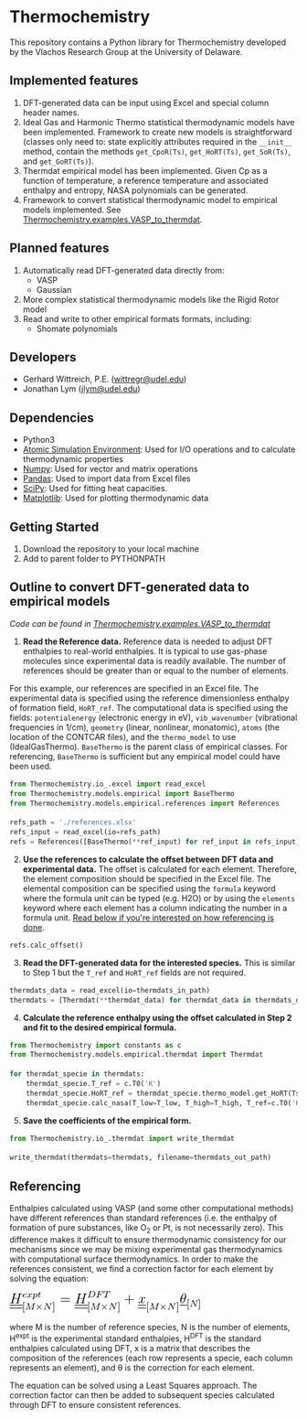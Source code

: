# Thermochemistry
This repository contains a Python library for Thermochemistry developed by the Vlachos Research Group at the University of Delaware.

## Implemented features
1. DFT-generated data can be input using Excel and special column header names.
2. Ideal Gas and Harmonic Thermo statistical thermodynamic models have been implemented. Framework to create new models is straightforward (classes only need to: state explicitly attributes required in the ```__init__``` method, contain the methods ```get_CpoR(Ts)```, ```get_HoRT(Ts)```, ```get_SoR(Ts)```, and ```get_GoRT(Ts)```).
3. Thermdat empirical model has been implemented. Given Cp as a function of temperature, a reference temperature and associated enthalpy and entropy, NASA polynomials can be generated.
4. Framework to convert statistical thermodynamic model to empirical models implemented. See [Thermochemistry.examples.VASP_to_thermdat](https://github.com/VlachosGroup/Thermochemistry/tree/master/examples/VASP_to_thermdat).

## Planned features
1. Automatically read DFT-generated data directly from:
   - VASP
   - Gaussian
2. More complex statistical thermodynamic models like the Rigid Rotor model
3. Read and write to other empirical formats formats, including:
   - Shomate polynomials

## Developers
- Gerhard Wittreich, P.E. (wittregr@udel.edu)
- Jonathan Lym (jlym@udel.edu)

## Dependencies
- Python3
- [Atomic Simulation Environment](https://wiki.fysik.dtu.dk/ase/): Used for I/O operations and to calculate thermodynamic properties
- [Numpy](http://www.numpy.org/): Used for vector and matrix operations
- [Pandas](https://pandas.pydata.org/): Used to import data from Excel files
- [SciPy](https://www.scipy.org/): Used for fitting heat capacities.
- [Matplotlib](https://matplotlib.org/): Used for plotting thermodynamic data

## Getting Started
1. Download the repository to your local machine
2. Add to parent folder to PYTHONPATH

## Outline to convert DFT-generated data to empirical models
*Code can be found in [Thermochemistry.examples.VASP_to_thermdat](https://github.com/VlachosGroup/Thermochemistry/tree/master/examples/VASP_to_thermdat)*
1. **Read the Reference data.** Reference data is needed to adjust DFT enthalpies to real-world enthalpies. It is typical to use gas-phase molecules since experimental data is readily available. The number of references should be greater than or equal to the number of elements. 

For this example, our references are specified in an Excel file. The experimental data is specified using the reference dimensionless enthalpy of formation field, ```HoRT_ref```. The computational data is specified using the fields: ```potentialenergy``` (electronic energy in eV), ```vib_wavenumber``` (vibrational frequencies in 1/cm), ```geometry``` (linear, nonlinear, monatomic), ```atoms``` (the location of the CONTCAR files), and the ```thermo_model``` to use (IdealGasThermo). ```BaseThermo``` is the parent class of empirical classes. For referencing, ```BaseThermo``` is sufficient but any empirical model could have been used.
```python
from Thermochemistry.io_.excel import read_excel
from Thermochemistry.models.empirical import BaseThermo
from Thermochemistry.models.empirical.references import References

refs_path = './references.xlsx'
refs_input = read_excel(io=refs_path)
refs = References([BaseThermo(**ref_input) for ref_input in refs_input])
```

2. **Use the references to calculate the offset between DFT data and experimental data.** The offset is calculated for each element. Therefore, the element composition should be specified in the Excel file. The elemental composition can be specified using the ```formula``` keyword where the formula unit can be typed (e.g. H2O) or by using the ```elements``` keyword where each element has a column indicating the number in a formula unit. [Read below if you're interested on how referencing is done](#referencing).
```python
refs.calc_offset()
```

3. **Read the DFT-generated data for the interested species.** This is similar to Step 1 but the ```T_ref``` and ```HoRT_ref``` fields are not required.
```python
thermdats_data = read_excel(io=thermdats_in_path)
thermdats = [Thermdat(**thermdat_data) for thermdat_data in thermdats_data]
```

4. **Calculate the reference enthalpy using the offset calculated in Step 2 and fit to the desired empirical formula.**
```python
from Thermochemistry import constants as c
from Thermochemistry.models.empirical.thermdat import Thermdat

for thermdat_specie in thermdats:
	thermdat_specie.T_ref = c.T0('K')
	thermdat_specie.HoRT_ref = thermdat_specie.thermo_model.get_HoRT(Ts=c.T0('K')) + refs.get_specie_offset(thermdat_specie.elements)
	thermdat_specie.calc_nasa(T_low=T_low, T_high=T_high, T_ref=c.T0('K'))
```

5. **Save the coefficients of the empirical form.**
```python
from Thermochemistry.io_.thermdat import write_thermdat

write_thermdat(thermdats=thermdats, filename=thermdats_out_path)
```

## Referencing
Enthalpies calculated using VASP (and some other computational methods) have different references than standard references (i.e. the enthalpy of formation of pure substances, like O<sub>2</sub> or Pt, is not necessarily zero). This difference makes it difficult to ensure thermodynamic consistency for our mechanisms since we may be mixing experimental gas thermodynamics with computational surface thermodynamics. In order to make the references consistent, we find a correction factor for each element by solving the equation:

![Eq1](./docs/README_Eq1.gif)

where M is the number of reference species, N is the number of elements, H<sup>expt</sup> is the experimental standard enthalpies, H<sup>DFT</sup> is the standard enthalpies calculated using DFT, x is a matrix that describes the composition of the references (each row represents a specie, each column represents an element), and θ is the correction for each element.

The equation can be solved using a Least Squares approach. The correction factor can then be added to subsequent species calculated through DFT to ensure consistent references.